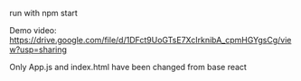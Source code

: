 run with npm start

Demo video: https://drive.google.com/file/d/1DFct9UoGTsE7XcIrknibA_cpmHGYgsCg/view?usp=sharing

Only App.js and index.html have been changed from base react
